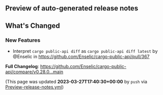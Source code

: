 ## Preview of auto-generated release notes
<!-- Release notes generated using configuration in .github/release.yml at main -->

## What's Changed
### New Features
* Interpret `cargo public-api diff` as `cargo public-api diff latest` by @Enselic in https://github.com/Enselic/cargo-public-api/pull/367


**Full Changelog**: https://github.com/Enselic/cargo-public-api/compare/v0.28.0...main


(This page was updated **2023-03-27T17:40:30+00:00** by `push` via [Preview-release-notes.yml](https://github.com/Enselic/cargo-public-api/actions/runs/4534923615))

